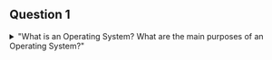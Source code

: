 ## Question 1
<details>
  <summary>"What is an Operating System? What are the main purposes of an Operating System?"</summary>
  
An Operating System is a _group of_ software that manages resources, security & scheduling in a computer 
system & acts as an interface between user software and the system hardware.

</details>
